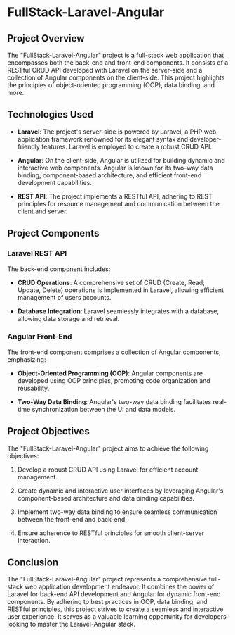 # FullStack-Laravel-Angular

## Project Overview

The "FullStack-Laravel-Angular" project is a full-stack web application that encompasses both the back-end and front-end components. It consists of a RESTful CRUD API developed with Laravel on the server-side and a collection of Angular components on the client-side. This project highlights the principles of object-oriented programming (OOP), data binding, and more.

## Technologies Used

- **Laravel**: The project's server-side is powered by Laravel, a PHP web application framework renowned for its elegant syntax and developer-friendly features. Laravel is employed to create a robust CRUD API.

- **Angular**: On the client-side, Angular is utilized for building dynamic and interactive web components. Angular is known for its two-way data binding, component-based architecture, and efficient front-end development capabilities.

- **REST API**: The project implements a RESTful API, adhering to REST principles for resource management and communication between the client and server.

## Project Components

### Laravel REST API

The back-end component includes:

- **CRUD Operations**: A comprehensive set of CRUD (Create, Read, Update, Delete) operations is implemented in Laravel, allowing efficient management of users accounts.

- **Database Integration**: Laravel seamlessly integrates with a database, allowing data storage and retrieval.

### Angular Front-End

The front-end component comprises a collection of Angular components, emphasizing:

- **Object-Oriented Programming (OOP)**: Angular components are developed using OOP principles, promoting code organization and reusability.

- **Two-Way Data Binding**: Angular's two-way data binding facilitates real-time synchronization between the UI and data models.

## Project Objectives

The "FullStack-Laravel-Angular" project aims to achieve the following objectives:

1. Develop a robust CRUD API using Laravel for efficient account management.

2. Create dynamic and interactive user interfaces by leveraging Angular's component-based architecture and data binding capabilities.

3. Implement two-way data binding to ensure seamless communication between the front-end and back-end.

4. Ensure adherence to RESTful principles for smooth client-server interaction.

## Conclusion

The "FullStack-Laravel-Angular" project represents a comprehensive full-stack web application development endeavor. It combines the power of Laravel for back-end API development and Angular for dynamic front-end components. By adhering to best practices in OOP, data binding, and RESTful principles, this project strives to create a seamless and interactive user experience. It serves as a valuable learning opportunity for developers looking to master the Laravel-Angular stack.
